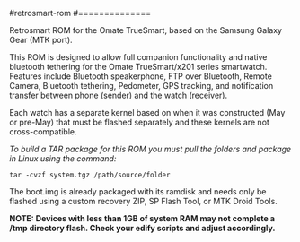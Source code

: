 #retrosmart-rom
#==============

Retrosmart ROM for the Omate TrueSmart, based on the Samsung Galaxy Gear (MTK port).

This ROM is designed to allow full companion functionality and native bluetooth tethering for the Omate TrueSmart/x201 series smartwatch.  Features include Bluetooth speakerphone, FTP over Bluetooth, Remote Camera, Bluetooth tethering, Pedometer, GPS tracking, and notification transfer between phone (sender) and the watch (receiver).

Each watch has a separate kernel based on when it was constructed (May or pre-May) that must be flashed separately and these kernels are not cross-compatible.

_To build a TAR package for this ROM you must pull the folders and package in Linux using the command:_

```tar -cvzf system.tgz /path/source/folder```

The boot.img is already packaged with its ramdisk and needs only be flashed using a custom recovery ZIP, SP Flash Tool, or MTK Droid Tools.

**NOTE: Devices with less than 1GB of system RAM may not complete a /tmp directory flash. Check your edify scripts and adjust accordingly.**

